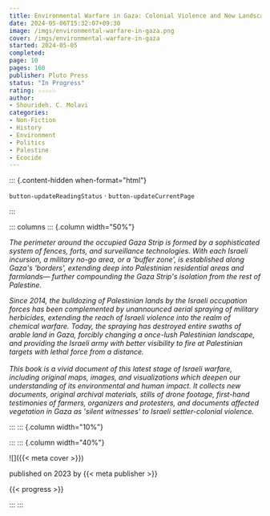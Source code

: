 ```yaml
---
title: Environmental Warfare in Gaza: Colonial Violence and New Landscapes of Resistance
date: 2024-05-06T15:32:07+09:30
image: /imgs/environmental-warfare-in-gaza.png
cover: /imgs/environmental-warfare-in-gaza
started: 2024-05-05
completed: 
page: 10
pages: 160
publisher: Pluto Press
status: "In Progress"
rating: ☆☆☆☆☆
author: 
- Shourideh. C. Molavi
categories:
- Non-Fiction
- History
- Environment
- Politics
- Palestine
- Ecocide
---
```


::: {.content-hidden when-format="html"}

`button-updateReadingStatus`  · `button-updateCurrentPage`

:::

::: columns
::: {.column width="50%"}

*The perimeter around the occupied Gaza Strip is formed by a sophisticated system of fences, forts, and surveillance technologies. With each Israeli incursion, a military no-go area, or a 'buffer zone', is established along Gaza's 'borders', extending deep into Palestinian residential areas and farmlands— further compounding the Gaza Strip's isolation from the rest of Palestine.*  
  
*Since 2014, the bulldozing of Palestinian lands by the Israeli occupation forces has been complemented by unannounced aerial spraying of military herbicides, extending the reach of Israeli violence into the realm of chemical warfare. Today, the spraying has destroyed entire swaths of arable land in Gaza, forcibly changing a once-lush Palestinian landscape, and providing the Israeli army with better visibility to fire at Palestinian targets with lethal force from a distance.*  
​​​​​​​  
*This book is a vivid document of this latest stage of Israeli warfare, including original maps, images, and visualizations which deepen our understanding of its environmental and human impact. It collects new documents, original archival materials, stills of drone footage, first-hand testimonies of farmers, organizers and protesters, and documents affected vegetation in Gaza as 'silent witnesses' to Israeli settler-colonial violence.*

:::
::: {.column width="10%"}
<!-- empty column to create gap -->
:::
::: {.column width="40%"}

![]({{< meta cover >}})

published on 2023 by {{< meta publisher >}}

{{< progress >}}

:::
:::